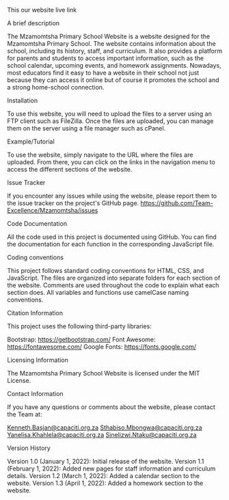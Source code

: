 This our website live link



A brief description

The Mzamomtsha Primary School Website is a website designed for the Mzamomtsha Primary School. 
The website contains information about the school, including its history, staff, and curriculum. 
It also provides a platform for parents and students to access important information, such as the 
school calendar, upcoming events, and homework assignments. Nowadays, most educators find it easy 
to have a website in their school not just because they can access it online but of course it promotes 
the school and a strong home-school connection.

Installation

To use this website, you will need to upload the files to a server using an FTP client such as FileZilla. 
Once the files are uploaded, you can manage them on the server using a file manager such as cPanel.

Example/Tutorial

To use the website, simply navigate to the URL where the files are uploaded. From there, you can click on 
the links in the navigation menu to access the different sections of the website.

Issue Tracker

If you encounter any issues while using the website, please report them to the issue tracker on the project's GitHub page.
https://github.com/Team-Excellence/Mzamomtsha/issues

Code Documentation
 
All the code used in this project is documented using GitHub. You can find the documentation for each function in the corresponding JavaScript file.

Coding conventions

This project follows standard coding conventions for HTML, CSS, and JavaScript. The files are organized into separate folders for each section of the website. 
Comments are used throughout the code to explain what each section does. All variables and functions use camelCase naming conventions.

Citation Information

This project uses the following third-party libraries:

Bootstrap: https://getbootstrap.com/
Font Awesome: https://fontawesome.com/
Google Fonts: https://fonts.google.com/

Licensing Information

The Mzamomtsha Primary School Website is licensed under the MIT License.

Contact Information

If you have any questions or comments about the website, please contact the Team at: 

Kenneth.Basjan@capaciti.org.za 
Sthabiso.Mbongwa@capaciti.org.za
Yanelisa.Khahlela@capaciti.org.za
Sinelizwi.Ntaku@capaciti.org.za

Version History

Version 1.0 (January 1, 2022): Initial release of the website.
Version 1.1 (February 1, 2022): Added new pages for staff information and curriculum details.
Version 1.2 (March 1, 2022): Added a calendar section to the website.
Version 1.3 (April 1, 2022): Added a homework section to the website.
